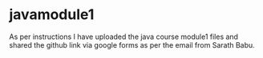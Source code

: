 # javamodule1
As per instructions I have uploaded the java course module1 files and shared the  github link via google forms as per the email from Sarath Babu.
